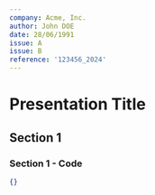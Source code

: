```yaml
---
company: Acme, Inc.
author: John DOE
date: 28/06/1991
issue: A
issue: B
reference: '123456_2024'
---
```


# Presentation Title

## Section 1

### Section 1 - Code

```json
{}
```
